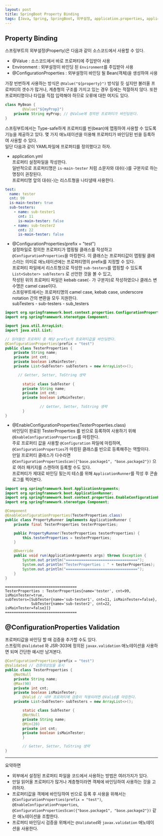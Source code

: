 ```yaml
---
layout: post
title: SpringBoot Property Binding
tags: [Java, Spring, SpringBoot, 외부설정, application.properties, application.yml, ConfigurationProperties, EnableConfigurationProperties, ConfigurationPropertiesScan]
---
```

## Property Binding
스프링부트의 외부설정(Property)은 다음과 같이 소스코드에서 사용할 수 있다. 

- @Value : 소스코드에서 바로 프로퍼티에 주입받아 사용
- Environment : 외부설정이 바인딩 된 `Environment`를 주입받아 사용
- @ConfigurationProperties : 외부설정이 바인딩 될 Bean(객체)을 생성하여 사용

가장 빈번하게 사용하는 방식은 `@Value("${property}")` 방식일 듯 싶지만 불러올 프로퍼티의 갯수가 많거나, 계층형의 구조를 가지고 있는 경우 등에는 적절하지 않다. 또한 프로퍼티명이나 타입을 직접 입력해야 하므로 오류에 대한 여지도 있다.
```java
class MyBean {
        @Value("${myProp}")
    private String myProp; // @Value에 정의된 프로퍼티가 바인딩된다.
}
```

스프링부트에서는 Type-safe하게 프로퍼티를 빈(bean)에 맵핑하여 사용할 수 있도록 기능을 제공하고 있다. 몇 가지 애노테이션을 이용해 프로퍼티가 바인딩된 빈을 등록하여 사용할 수 있다.  
일단 다음과 같이 YAML파일에 프로퍼티를 정의했다고 하자.

- application.yml  
프로퍼티 설정파일을 작성한다.  
일반적으로 프로퍼티명은 `is-main-tester` 처럼 소문자와 대쉬(-)를 구분자로 하는 명칭이 권장된다.  
프로퍼티명 앞의 대쉬(-)는 리스트형을 나타낼때 사용한다.
```yaml
test:
  name: tester
  cnt: 99
  is-main-tester: true
  sub-testers:
    - name: sub-tester1
      cnt: 11
      is-main-tester: false
    - name: sub-tester2
      cnt: 22
      is-main-tester: false
```

- @ConfigurationProperties(prefix = "test")  
설정파일로 정의한 프로퍼티가 맵핑될 클래스를 작성하고 `@ConfigurationProperties`을 마킹한다. 이 클래스는 프로퍼티값이 맵핑될 클래스라는 의미로 애노테이션에는 프로퍼티명의 prefix를 지정할 수 있다.  
프로퍼티 파일에서 리스트형으로 작성한 `sub-testers`를 맵핑할 수 있도록 `List<Subster> subTesters` 로 선언한 것을 볼 수 있고,  
작성된 위의 프로퍼티 파일은 kebab case(`-` 가 구분자)로 작성하였으나 클래스 변수명은 camel case이다.  
스프링부트에서는 프로퍼티명의 camel case, kebab case, underscore notation 간의 변환을 모두 지원한다.  
subTesters - sub-testers  - sub_testers
```java
import org.springframework.boot.context.properties.ConfigurationProperties;
import org.springframework.stereotype.Component;

import java.util.ArrayList;
import java.util.List;

// 읽어들인 프로퍼티 중 해당 prefix의 프로퍼티값을 바인딩한다.
@ConfigurationProperties(prefix = "test")
public class TesterProperties {
    private String name;
    private int cnt;
    private boolean isMainTester;
    private List<SubTester> subTesters = new ArrayList<>();

      // Getter, Setter, ToString 생략
    
        static class SubTester {
        private String name;
        private int cnt;
        private boolean isMainTester;
            
                // Getter, Setter, ToString 생략
        }
}
```

- @EnableConfigurationProperties(TesterProperties.class)  
바인딩이 완료된 TesterProperties 를 빈으로 등록하여 사용하기 위해 `@EnableConfigurationProperties`를 마킹한다.  
주로 프로퍼티 값을 사용할 `@Configuration` 파일에 마킹하며, `@ConfigurationProperties`가 마킹된 클래스를 빈으로 등록해주는 역할이다.  
만일 프로퍼티 클래스가 다수라면 `@ConfigurationPropertiesScan({"base.package1", "base.package2"})` 으로 여러 패키지를 스캔하여 등록할 수도 있다.   
프로퍼티가 제대로 바인딩 됬는지 테스를 위해 `ApplicationRunner`를 작성 후 콘솔로그를 찍어본다.
```java
import org.springframework.boot.ApplicationArguments;
import org.springframework.boot.ApplicationRunner;
import org.springframework.boot.context.properties.EnableConfigurationProperties;
import org.springframework.stereotype.Component;

@Component
@EnableConfigurationProperties(TesterProperties.class)
public class PropertyRunner implements ApplicationRunner {
    private final TesterProperties testerProperties;

    public PropertyRunner(TesterProperties testerProperties) {
        this.testerProperties = testerProperties;
    }

    @Override
    public void run(ApplicationArguments args) throws Exception {
        System.out.println("=================================");
        System.out.println("TesterProperties : " + testerProperties);
        System.out.println("=================================");
    }
}
```
```text
=================================
TesterProperties : TesterProperties{name='tester', cnt=99, isMainTester=true, 
subTesters=[SubTester{name='sub-tester1', cnt=11, isMainTester=false}, 
            SubTester{name='sub-tester2', cnt=22, isMainTester=false}]}
=================================
```

## @ConfigurationProperties Validation
프로퍼티값을 바인딩 할 때 검증을 추가할 수도 있다.  
스프링의 `@Validated` 와 JSR-303에 정의된 `javax.validation` 애노테이션을 사용하면 되며 간단한 예시만 남겨본다.
```java
@ConfigurationProperties(prefix = "test")
@Validated // 검증대상임을 표시
public class TesterProperties {
    @NotNull
    private String name;
    @Max(90)
    private int cnt;
    private boolean isMainTester;
        @Valid // 내부 프로퍼티에 검증이 적용되려면 @Valid를 마킹한다.
    private List<SubTester> subTesters = new ArrayList<>();

        static class SubTester {
        @NotNull
        private String name;
        @Min(20)
        private int cnt;
        private boolean isMainTester;
        }

        // Getter, Setter, ToString 생략
}
```

---

요약하면
- 외부에서 설정된 프로퍼티 파일을 코드에서 사용하는 방법은 여러가지가 있다.
- 만일 읽어올 프로퍼티가 많거나 계층형이라면 객체에 바인딩하여 사용하는 것을 고려하자.
- 프로퍼티값을 객체에 바인딩하여 빈으로 등록 후 사용을 위해서는 `@ConfigurationProperties(prefix = "test")`, `@EnableConfigurationProperties`, `@ConfigurationPropertiesScan({"base.package1", "base.package2"})` 같은 애노테이션을 조합한다.
- 프로퍼티 바인딩시 검증을 위해서는 `@Validated`와 `javax.validation` 애노테이션을 사용한다.